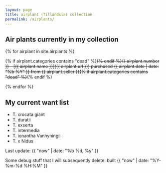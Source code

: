 ```yaml
---
layout: page
title: airplant (Tillandsia) collection
permalink: /airplants/
---
```

## Air plants currently in my collection

{% for airplant in site.airplants %}

{% if airplant.categories contains "dead" %}~~{% endif %}{{ airplant.number }} - [{{ airplant.name }}]({{ airplant.url }}) purchased {{ airplant.date | date: "%b %Y" }} from {{ airplant.seller }}{% if airplant.categories contains "dead" %}~~{% endif %}

{% endfor %}

## My current want list

* T. crocata giant
* T. duratii
* T. exserta
* T. intermedia
* T. ionantha Vanhyningii
* T. x Nidus

Last update: {{ "now" | date: "%b %d, %y" }}

Some debug stuff that I will subsequently delete: built {{ "now" | date: "%Y-%m-%d %H:%M" }}
